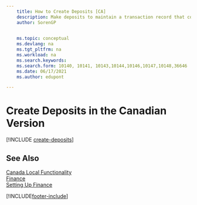 ```yaml
---
    title: How to Create Deposits [CA]
    description: Make deposits to maintain a transaction record that contains information that can be applied to outstanding invoices and credit memos in the Canadian version.
    author: SorenGP

    
    ms.topic: conceptual
    ms.devlang: na
    ms.tgt_pltfrm: na
    ms.workload: na
    ms.search.keywords:
    ms.search.form: 10140, 10141, 10143,10144,10146,10147,10148,36646
    ms.date: 06/17/2021
    ms.author: edupont

---
```

# Create Deposits in the Canadian Version

[!INCLUDE [create-deposits](../includes/CAMXUS/create-deposits.md)]

## See Also

[Canada Local Functionality](canada-local-functionality.md)  
[Finance](../../finance.md)  
[Setting Up Finance](../../finance.md)  


[!INCLUDE[footer-include](../../includes/footer-banner.md)]